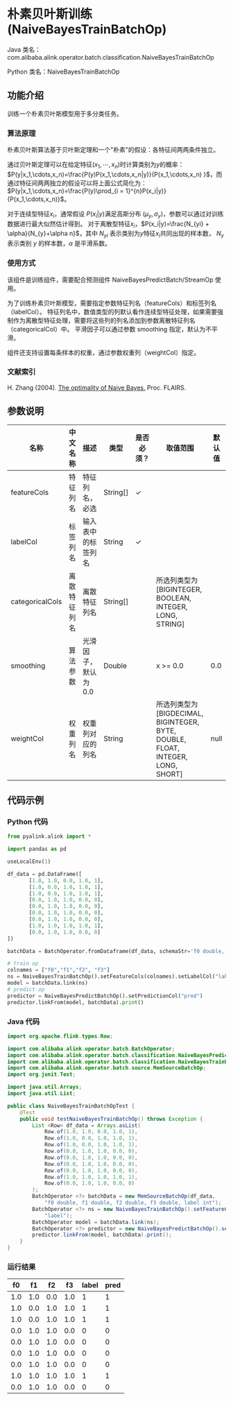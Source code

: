 # 朴素贝叶斯训练 (NaiveBayesTrainBatchOp)
Java 类名：com.alibaba.alink.operator.batch.classification.NaiveBayesTrainBatchOp

Python 类名：NaiveBayesTrainBatchOp


## 功能介绍

训练一个朴素贝叶斯模型用于多分类任务。

### 算法原理

朴素贝叶斯算法基于贝叶斯定理和一个"朴素"的假设：各特征间两两条件独立。

通过贝叶斯定理可以在给定特征$(x_1,\cdots,x_n)$时计算类别为$y$的概率：$P(y|x_1,\cdots,x_n)=\frac{P(y)P(x_1,\cdots,x_n|y)}{P(x_1,\cdots,x_n)
}$，而通过特征间两两独立的假设可以将上面公式简化为：$P(y|x_1,\cdots,x_n)=\frac{P(y)\prod_{i = 1}^{n}P(x_i|y)}{P(x_1,\cdots,x_n)}$。

对于连续型特征$x_i$，通常假设 $P(x_i|y)$满足高斯分布 $(\mu_y,\sigma_y)$，参数可以通过对训练数据进行最大似然估计得到。 对于离散型特征$x_i$，$P(x_i|y)=\frac{N_{yi} +
\alpha}{N_{y}+\alpha n}$，其中 $N_{yi}$ 表示类别为$y$特征$x_i$共同出现的样本数， $N_y$表示类别 $y$ 的样本数，$\alpha$ 是平滑系数。

### 使用方式

该组件是训练组件，需要配合预测组件 NaiveBayesPredictBatch/StreamOp 使用。

为了训练朴素贝叶斯模型，需要指定参数特征列名（featureCols）和标签列名（labelCol）。
特征列名中，数值类型的列默认看作连续型特征处理，如果需要强制作为离散型特征处理，需要将这些列的列名添加到参数离散特征列名（categoricalCol）中。 平滑因子可以通过参数 smoothing 指定，默认为不平滑。

组件还支持设置每条样本的权重，通过参数权重列（weightCol）指定。

### 文献索引

H. Zhang (2004). [The optimality of Naive Bayes.](https://www.cs.unb.ca/~hzhang/publications/FLAIRS04ZhangH.pdf) Proc.
FLAIRS.

## 参数说明

| 名称 | 中文名称 | 描述 | 类型 | 是否必须？ | 取值范围 | 默认值 |
| --- | --- | --- | --- | --- | --- | --- |
| featureCols | 特征列名 | 特征列名，必选 | String[] | ✓ |  |  |
| labelCol | 标签列名 | 输入表中的标签列名 | String | ✓ |  |  |
| categoricalCols | 离散特征列名 | 离散特征列名 | String[] |  | 所选列类型为 [BIGINTEGER, BOOLEAN, INTEGER, LONG, STRING] |  |
| smoothing | 算法参数 | 光滑因子，默认为0.0 | Double |  | x >= 0.0 | 0.0 |
| weightCol | 权重列名 | 权重列对应的列名 | String |  | 所选列类型为 [BIGDECIMAL, BIGINTEGER, BYTE, DOUBLE, FLOAT, INTEGER, LONG, SHORT] | null |

## 代码示例
### Python 代码
```python
from pyalink.alink import *

import pandas as pd

useLocalEnv(1)

df_data = pd.DataFrame([
       [1.0, 1.0, 0.0, 1.0, 1],
       [1.0, 0.0, 1.0, 1.0, 1],
       [1.0, 0.0, 1.0, 1.0, 1],
       [0.0, 1.0, 1.0, 0.0, 0],
       [0.0, 1.0, 1.0, 0.0, 0],
       [0.0, 1.0, 1.0, 0.0, 0],
       [0.0, 1.0, 1.0, 0.0, 0],
       [1.0, 1.0, 1.0, 1.0, 1],
       [0.0, 1.0, 1.0, 0.0, 0]
])

batchData = BatchOperator.fromDataframe(df_data, schemaStr='f0 double, f1 double, f2 double, f3 double, label int')

# train op
colnames = ["f0","f1","f2", "f3"]
ns = NaiveBayesTrainBatchOp().setFeatureCols(colnames).setLabelCol("label")
model = batchData.link(ns)
# predict op
predictor = NaiveBayesPredictBatchOp().setPredictionCol("pred")
predictor.linkFrom(model, batchData).print()
```
### Java 代码
```java
import org.apache.flink.types.Row;

import com.alibaba.alink.operator.batch.BatchOperator;
import com.alibaba.alink.operator.batch.classification.NaiveBayesPredictBatchOp;
import com.alibaba.alink.operator.batch.classification.NaiveBayesTrainBatchOp;
import com.alibaba.alink.operator.batch.source.MemSourceBatchOp;
import org.junit.Test;

import java.util.Arrays;
import java.util.List;

public class NaiveBayesTrainBatchOpTest {
	@Test
	public void testNaiveBayesTrainBatchOp() throws Exception {
		List <Row> df_data = Arrays.asList(
			Row.of(1.0, 1.0, 0.0, 1.0, 1),
			Row.of(1.0, 0.0, 1.0, 1.0, 1),
			Row.of(1.0, 0.0, 1.0, 1.0, 1),
			Row.of(0.0, 1.0, 1.0, 0.0, 0),
			Row.of(0.0, 1.0, 1.0, 0.0, 0),
			Row.of(0.0, 1.0, 1.0, 0.0, 0),
			Row.of(0.0, 1.0, 1.0, 0.0, 0),
			Row.of(1.0, 1.0, 1.0, 1.0, 1),
			Row.of(0.0, 1.0, 1.0, 0.0, 0)
		);
		BatchOperator <?> batchData = new MemSourceBatchOp(df_data,
			"f0 double, f1 double, f2 double, f3 double, label int");
		BatchOperator <?> ns = new NaiveBayesTrainBatchOp().setFeatureCols("f0", "f1", "f2", "f3").setLabelCol(
			"label");
		BatchOperator model = batchData.link(ns);
		BatchOperator <?> predictor = new NaiveBayesPredictBatchOp().setPredictionCol("pred");
		predictor.linkFrom(model, batchData).print();
	}
}
```
### 运行结果

| f0  | f1  | f2  | f3  | label | pred |
|-----|-----|-----|-----|-------|------|
| 1.0 | 1.0 | 0.0 | 1.0 | 1     | 1    |
| 1.0 | 0.0 | 1.0 | 1.0 | 1     | 1    |
| 1.0 | 0.0 | 1.0 | 1.0 | 1     | 1    |
| 0.0 | 1.0 | 1.0 | 0.0 | 0     | 0    |
| 0.0 | 1.0 | 1.0 | 0.0 | 0     | 0    |
| 0.0 | 1.0 | 1.0 | 0.0 | 0     | 0    |
| 0.0 | 1.0 | 1.0 | 0.0 | 0     | 0    |
| 1.0 | 1.0 | 1.0 | 1.0 | 1     | 1    |
| 0.0 | 1.0 | 1.0 | 0.0 | 0     | 0    |
